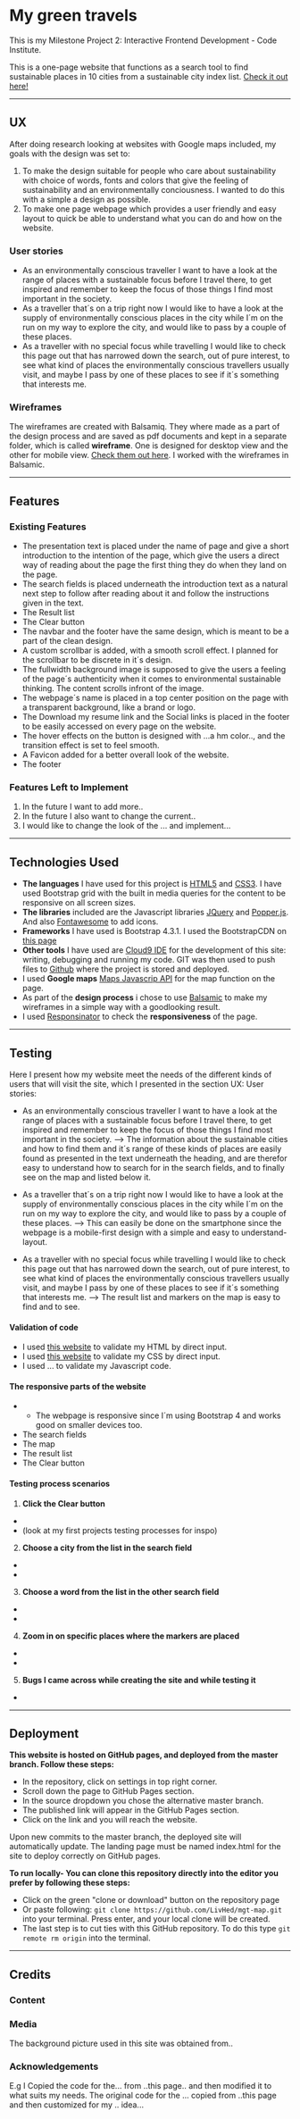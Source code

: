# My green travels

This is my Milestone Project 2: Interactive Frontend Development - Code Institute.

This is a one-page website that functions as a search tool to find sustainable places in 10 cities from a sustainable city index list. 
[Check it out here!](https://livhed.github.io/mgt-map/)

--------------------------------------------------------------------------------------------
## UX
After doing research looking at websites with Google maps included, my goals with the design was set to: 
1. To make the design suitable for people who care about sustainability with choice of words, fonts and colors that give the feeling of sustainability and an environmentally conciousness. I wanted to do this with a simple a design as possible.
2. To make one page webpage which provides a user friendly and easy layout to quick be able to understand what you can do and how on the website.

### User stories
* As an environmentally conscious traveller I want to have a look at the range of places with a sustainable focus before I travel there, to get inspired and remember to keep the focus of those things I find most important in the society.
* As a traveller that´s on a trip right now I would like to have a look at the supply of environmentally conscious places in the city while I´m on the run on my way to explore the city, and would like to pass by a couple of these places.
* As a traveller with no special focus while travelling I would like to check this page out that has narrowed down the search, out of pure interest, to see what kind of places the environmentally conscious travellers usually visit, and maybe I pass by one of these places to see if it´s something that interests me.

### Wireframes
The wireframes are created with Balsamiq. They where made as a part of the design process and are saved as pdf documents and kept in a separate folder, which is called **wireframe**. 
One is designed for desktop view and the other for mobile view. [Check them out here](https://github.com/LivHed/joel-adrian/tree/master/wireframe). I worked with the wireframes in Balsamic.

------------------------------------------------------------------------------------------------
## Features
### Existing Features
* The presentation text is placed under the name of page and give a short introduction to the intention of the page, which give the users a direct way of reading about the page the first thing they do when they land on the page.
* The search fields is placed underneath the introduction text as a natural next step to follow after reading about it and follow the instructions given in the text.
* The Result list 
* The Clear button 
* The navbar and the footer have the same design, which is meant to be a part of the clean design. 
* A custom scrollbar is added, with a smooth scroll effect. I planned for the scrollbar to be discrete in it´s design.
* The fullwidth background image is supposed to give the users a feeling of the page´s authenticity when it comes to environmental sustainable thinking. The content scrolls infront of the image.
* The webpage´s name is placed in a top center position on the page with a transparent background, like a brand or logo.
* The Download my resume link and the Social links is placed in the footer to be easily accessed on every page on the website.
* The hover effects on the button is designed with ...a hm color.., and the transition effect is set to feel smooth.
* A Favicon added for a better overall look of the website. 
* The footer 

### Features Left to Implement
1. In the future I want to add more..
2. In the future I also want to change the current..
3. I would like to change the look of the ... and implement...
--------------------------------------------------------------------------------------------------------------
## Technologies Used
* **The languages** I have used for this project is [HTML5](https://www.w3schools.com/html/html5_intro.asp) and [CSS3](https://developer.mozilla.org/en-US/docs/Web/CSS/CSS3). I have used Bootstrap grid with the built in media queries for the content to be responsive on all screen sizes. 
* **The libraries** included are the Javascript libraries [JQuery](https://jquery.com/) and [Popper.js](https://popper.js.org/). And also [Fontawesome](https://fontawesome.com/) to add icons.
* **Frameworks** I have used is Bootstrap 4.3.1. I used the BootstrapCDN on [this page](https://getbootstrap.com/docs/4.3/getting-started/introduction/)
* **Other tools** I have used are [Cloud9 IDE](https://aws.amazon.com/cloud9/?origin=c9io) for the development of this site: writing, debugging and running my code. GIT was then used to push files to [Github](http://github.com) where the project is stored and deployed.
* I used **Google maps** [Maps Javascrip API](https://developers.google.com/maps/documentation/javascript/tutorial) for the map function on the page.
* As part of the **design process** i chose to use [Balsamic](https://balsamiq.com/) to make my wireframes in a simple way with a goodlooking result.
* I used [Responsinator](http://www.responsinator.com/) to check the **responsiveness** of the page.
-------------------------------------------------------------------------------------------------------------------
## Testing
Here I present how my website meet the needs of the different kinds of users that will visit the site, which I presented in the section UX: User stories:

* As an environmentally conscious traveller I want to have a look at the range of places with a sustainable focus before I travel there, to get inspired and remember to keep the focus of those things I find most important in the society. --> The information about the sustainable cities and how to find them and it´s range of these kinds of places are easily found as presented in the text underneath the heading, and are therefor easy to understand how to search for in the search fields, and to finally see on the map and listed below it.

* As a traveller that´s on a trip right now I would like to have a look at the supply of environmentally conscious places in the city while I´m on the run on my way to explore the city, and would like to pass by a couple of these places. --> This can easily be done on the smartphone since the webpage is a mobile-first design with a simple and easy to understand- layout.

* As a traveller with no special focus while travelling I would like to check this page out that has narrowed down the search, out of pure interest, to see what kind of places the environmentally conscious travellers usually visit, and maybe I pass by one of these places to see if it´s something that interests me. --> The result list and markers on the map is easy to find and to see.  

#### Validation of code
* I used [this website](https://validator.w3.org/#validate_by_input) to validate my HTML by direct input.
* I used [this website](https://jigsaw.w3.org/css-validator/validator.html.en#validate_by_input) to validate my CSS by direct input.
* I used ... to validate my Javascript code. 

#### The responsive parts of the website
* * The webpage is responsive since I´m using Bootstrap 4 and works good on smaller devices too.
* The search fields 
* The map 
* The result list
* The Clear button

#### Testing process scenarios 
1. **Click the Clear button** 
* 
* (look at my first projects testing processes for inspo)

2. **Choose a city from the list in the search field**
* 
*

3. **Choose a word from the list in the other search field**
* 
*

4. **Zoom in on specific places where the markers are placed**
* 
*

5. **Bugs I came across while creating the site and while testing it**
* 

--------------------------------------------------------------------------------------------------------------
## Deployment
**This website is hosted on GitHub pages, and deployed from the master branch. Follow these steps:**
* In the repository, click on settings in top right corner.
* Scroll down the page to GitHub Pages section.
* In the source dropdown you chose the alternative master branch.
* The published link will appear in the GitHub Pages section.
* Click on the link and you will reach the website.

Upon new commits to the master branch, the deployed site will automatically update. 
The landing page must be named index.html for the site to deploy correctly on GitHub pages.

**To run locally- You can clone this repository directly into the editor you prefer by following these steps:**
* Click on the green "clone or download" button on the repository page
* Or paste following: `git clone https://github.com/LivHed/mgt-map.git` into your terminal. Press enter, and your local clone will be created. 
* The last step is to cut ties with this GitHub repository. To do this type `git remote rm origin` into the terminal.
------------------------------------------------------------------------------------------------------------

## Credits
### Content


### Media
The background picture used in this site was obtained from..

### Acknowledgements
E.g 
I Copied the code for the... from ..this page.. and then modified it to what suits my needs.
The original code for the ... copied from ..this page and then customized for my .. idea... 
